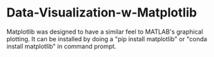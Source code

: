 # Data-Visualization-w-Matplotlib
Matplotlib was designed to have a similar feel to MATLAB's graphical plotting.
It can be installed by doing a "pip install matplotlib" or "conda install matplotlib" in command prompt.
